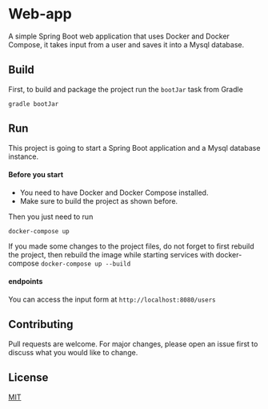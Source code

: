 # Web-app
A simple Spring Boot web application that uses Docker and Docker Compose, it takes input from a user 
and saves it into a Mysql database.

## Build
First, to build and package the project run the `bootJar` task from Gradle
```shell
gradle bootJar
```

## Run 
This project is going to start a Spring Boot application and a Mysql database instance.

#### Before you start
- You need to have Docker and Docker Compose installed.
- Make sure to build the project as shown before.

Then you just need to run 
```shell
docker-compose up
``` 
If you made some changes to the project files, do not forget to first rebuild the project, then rebuild
the image while starting services with docker-compose `docker-compose up --build`

#### endpoints
You can access the input form at `http://localhost:8080/users`

## Contributing
Pull requests are welcome. For major changes, please open an issue first to discuss what you would like to change.

## License
[MIT](LICENSE)